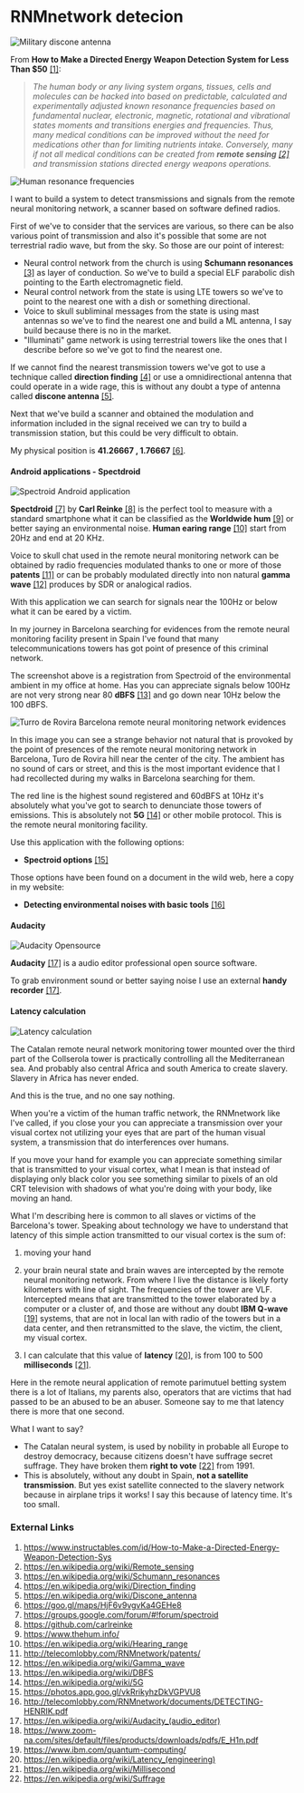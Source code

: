 # RNMnetwork detecion

![Military discone antenna](http://telecomlobby.com/Images/blog_iowa_antenna.jpg)

From **How to Make a Directed Energy Weapon Detection System for Less Than $50** [[1]](https://www.instructables.com/id/How-to-Make-a-Directed-Energy-Weapon-Detection-Sys):

> *The human body or any living system organs, tissues, cells and molecules can be hacked into based on predictable, calculated and experimentally adjusted known resonance frequencies based on fundamental nuclear, electronic, magnetic, rotational and vibrational states moments and transitions energies and frequencies. Thus, many medical conditions can be improved without the need for medications other than for limiting nutrients intake. Conversely, many if not all medical conditions can be created from **remote sensing** [[2]](https://en.wikipedia.org/wiki/Remote_sensing) and transmission stations directed energy weapons operations.*

![Human resonance frequencies](http://telecomlobby.com/Images/rubik-figure20-02.jpg)

I want to build a system to detect transmissions and signals from the remote neural monitoring network, a scanner based on software defined radios. 

First of we've to consider that the services are various, so there can be also various point of transmission and also it's possible that some are not terrestrial radio wave, but from the sky. So those are our point of interest:

- Neural control network from the church is using **Schumann resonances** [[3]](https://en.wikipedia.org/wiki/Schumann_resonances) as layer of conduction. So we've to build a special ELF parabolic dish pointing to the Earth electromagnetic field.
- Neural control network from the state is using LTE towers so we've to point to the nearest one with a dish or something directional.
- Voice to skull subliminal messages from the state is using mast antennas so we've to find the nearest one and build a ML antenna, I say build because there is no in the market.
- "Illuminati" game network is using terrestrial towers like the ones that I describe before so we've got to find the nearest one. 

If we cannot find the nearest transmission towers we've got to use a technique called **direction finding** [[4]](https://en.wikipedia.org/wiki/Direction_finding) or use a omnidirectional antenna that could operate in a wide rage, this is without any doubt a type of antenna called **discone antenna** [[5]](https://en.wikipedia.org/wiki/Discone_antenna).

Next that we've build a scanner and obtained the modulation and information included in the signal received we can try to build a transmission station, but this could be very difficult to obtain.

My physical position is **41.26667 , 1.76667** [[6]](https://goo.gl/maps/HjF6v9vgvKa4GEHe8).

#### Android applications - Spectdroid

![Spectroid Android application](http://telecomlobby.com/Images/remote_neural_monitoring_network_detection_spectroid.webp)

**Spectdroid** [[7]](https://groups.google.com/forum/#!forum/spectroid) by **Carl Reinke** [[8]](https://github.com/carlreinke) is the perfect tool to measure with a standard smartphone what it can be classified as the **Worldwide hum** [[9]](https://www.thehum.info/) or better saying an environmental noise. **Human earing range** [[10]](https://en.wikipedia.org/wiki/Hearing_range) start from 20Hz and end at 20 KHz.

Voice to skull chat used in the remote neural monitoring network can be obtained by radio frequencies modulated thanks to one or more of those **patents** [[11]](http://telecomlobby.com/RNMnetwork/patents/) or can be probably modulated directly into non natural **gamma wave** [[12]](https://en.wikipedia.org/wiki/Gamma_wave) produces by SDR or analogical radios. 

With this application we can search for signals near the 100Hz or below what it can be eared by a victim.

In my journey in Barcelona searching for evidences from the remote neural monitoring facility present in Spain I've found that many telecommunications towers has got point of presence of this criminal network.

The screenshot above is a registration from Spectroid of the environmental ambient in my office at home. Has you can appreciate signals below 100Hz are not very strong near 80 **dBFS** [[13]](https://en.wikipedia.org/wiki/DBFS) and go down near 10Hz below the 100 dBFS.

![Turro de Rovira Barcelona remote neural monitoring network evidences](http://telecomlobby.com/Images/remote_neural_monitoring_network_detection_spectroid_turo_de_rovira_barcelona.webp)

In this image you can see a strange behavior not natural that is provoked by the point of presences of the remote neural monitoring network in Barcelona, Turo de Rovira hill near the center of the city. The ambient has no sound of cars or street, and this is the most important evidence that I had recollected during my walks in Barcelona searching for them.

The red line is the highest sound registered and 60dBFS at 10Hz it's absolutely what you've got to search to denunciate those towers of emissions. This is absolutely not **5G** [[14]](https://en.wikipedia.org/wiki/5G) or other mobile protocol. This is the remote neural monitoring facility.

Use this application with the following options:

- **Spectroid options** [[15]](https://photos.app.goo.gl/vkRrikyhzDkVGPVU8)

Those options have been found on a document in the wild web, here a copy in my website:

- **Detecting environmental noises with basic tools** [[16]](http://telecomlobby.com/RNMnetwork/documents/DETECTING-HENRIK.pdf)

#### Audacity

![Audacity Opensource](http://telecomlobby.com/Images/remote_neural_monitoring_network_detection_audacity.webp)

**Audacity** [[17]](https://en.wikipedia.org/wiki/Audacity_(audio_editor)) is a audio editor professional open source software. 

To grab environment sound or better saying noise I use an external **handy recorder** [[17]](https://www.zoom-na.com/sites/default/files/products/downloads/pdfs/E_H1n.pdf).

#### Latency calculation

![Latency calculation](http://telecomlobby.com/Images/get_access_latency_calculation.webp)

The Catalan remote neural network monitoring tower mounted over the third part of the Collserola tower is practically controlling all the Mediterranean sea. And probably also central Africa and south America to create slavery. Slavery in Africa has never ended. 

And this is the true, and no one say nothing.

When you're a victim of the human traffic network, the RNMnetwork like I've called, if you close your you can appreciate a transmission over your visual cortex not utilizing your eyes that are part of the human visual system, a transmission that do interferences over humans.

If you move your hand for example you can appreciate something similar that is transmitted to your visual cortex, what I mean is that instead of displaying only black color you see something similar to pixels of an old CRT television with shadows of what you're doing with your body, like moving an hand. 

What I'm describing here is common to all slaves or victims of the Barcelona's tower. Speaking about technology we have to understand that latency of this simple action transmitted to our visual cortex is the sum of:

1) moving your hand

2) your brain neural state and brain waves are intercepted by the remote neural monitoring network. From where I live the distance is likely forty kilometers with line of sight. The frequencies of the tower are VLF. Intercepted means that are transmitted to the tower elaborated by a computer or a cluster of, and those are without any doubt **IBM Q-wave** [[19]](https://www.ibm.com/quantum-computing/) systems, that are not in local lan with radio of the towers but in a data center, and then retransmitted to the slave, the victim, the client, my visual cortex.

3) I can calculate that this value of **latency** [[20]](https://en.wikipedia.org/wiki/Latency_(engineering)), is from 100 to 500 **milliseconds** [[21]](https://en.wikipedia.org/wiki/Millisecond). 

Here in the remote neural application of remote parimutuel betting system there is a lot of Italians, my parents also, operators that are victims that had passed to be an abused to be an abuser. Someone say to me that latency there is more that one second.

What I want to say?

- The Catalan neural system, is used by nobility in probable all Europe to destroy democracy, because citizens doesn't have suffrage secret suffrage. They have broken them **right to vote** [[22]](https://en.wikipedia.org/wiki/Suffrage) from 1991.
- This is absolutely, without any doubt in Spain, **not a satellite transmission**. But yes exist satellite connected to the slavery network because in airplane trips it works! I say this because of latency time. It's too small.



### External Links

1. https://www.instructables.com/id/How-to-Make-a-Directed-Energy-Weapon-Detection-Sys
2. https://en.wikipedia.org/wiki/Remote_sensing
3. https://en.wikipedia.org/wiki/Schumann_resonances
4. https://en.wikipedia.org/wiki/Direction_finding
5. https://en.wikipedia.org/wiki/Discone_antenna
6. https://goo.gl/maps/HjF6v9vgvKa4GEHe8
7. https://groups.google.com/forum/#!forum/spectroid
8. https://github.com/carlreinke
9. https://www.thehum.info/
10. https://en.wikipedia.org/wiki/Hearing_range
11. http://telecomlobby.com/RNMnetwork/patents/
12. https://en.wikipedia.org/wiki/Gamma_wave
13. https://en.wikipedia.org/wiki/DBFS
14. https://en.wikipedia.org/wiki/5G
15. https://photos.app.goo.gl/vkRrikyhzDkVGPVU8
16. http://telecomlobby.com/RNMnetwork/documents/DETECTING-HENRIK.pdf
17. https://en.wikipedia.org/wiki/Audacity_(audio_editor)
18. https://www.zoom-na.com/sites/default/files/products/downloads/pdfs/E_H1n.pdf
19. https://www.ibm.com/quantum-computing/
20. https://en.wikipedia.org/wiki/Latency_(engineering)
21. https://en.wikipedia.org/wiki/Millisecond
22. https://en.wikipedia.org/wiki/Suffrage


